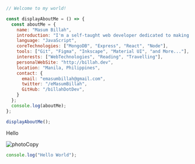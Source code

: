 
```javascript
// Welcome to my world!

const displayAboutMe = () => {
  const aboutMe = {
    name: "Masum Billah",
    introduction: "I'm a self-taught web developer dedicated to making online dreams a reality.",
    language: "JavaScript",
    coreTechnologies: ["MongoDB", "Express", "React", "Node"],
    tools: ["Git", "Figma", "Inkscape", "Material UI", "and More..."],
    interests: ["WebTechnologies", "Reading", "Travelling"],
    personalWebSite: "http://billah.dev",
    location: "Manila, Philippines",
    contact: {
      email: "emasumbillah@gmail.com",
      twitter: "/eMasumBillah",
      GitHub: "/billahDotDev",
    }
  };
  console.log(aboutMe);
};

displayAboutMe();
```
<p>Hello</p>

![photoCopy](https://images.unsplash.com/photo-1714745455359-9a7723c0be14?w=500&auto=format&fit=crop&q=60&ixlib=rb-4.0.3&ixid=M3wxMjA3fDB8MHxlZGl0b3JpYWwtZmVlZHwxMXx8fGVufDB8fHx8fA%3D%3D)


```javascript
console.log("Hello World");
```



